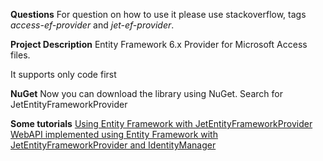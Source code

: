 **Questions**
For question on how to use it please use stackoverflow, tags _access-ef-provider_ and _jet-ef-provider_.

**Project Description**
Entity Framework 6.x Provider for Microsoft Access files.

It supports only code first



**NuGet**
Now you can download the library using NuGet. Search for JetEntityFrameworkProvider


**Some tutorials**
[Using Entity Framework with JetEntityFrameworkProvider](https://www.youtube.com/watch?v=mI0un8jjqL8)
[WebAPI implemented using Entity Framework with JetEntityFrameworkProvider and IdentityManager](https://youtu.be/VVc__TkiH7Y)



